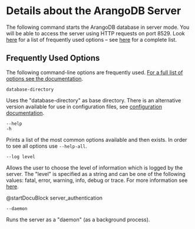 Details about the ArangoDB Server
=================================

The following command starts the ArangoDB database in server mode. You will
be able to access the server using HTTP requests on port 8529. Look 
[here](#frequently-used-options) for a list of 
frequently used options – see 
[here](../Administration/Configuration/README.md) for a complete list.



Frequently Used Options
-----------------------

The following command-line options are frequently used. 
[For a full list of options see the documentation](../Administration/Configuration/README.md).

`database-directory`

Uses the "database-directory" as base directory. There is an
alternative version available for use in configuration files, see 
[configuration documentation](../Administration/Configuration/Arangod.md).

`--help`<br >
`-h`

Prints a list of the most common options available and then exists. 
In order to see all options use `--help-all`.

`--log level`

Allows the user to choose the level of information which is logged by
the server. The "level" is specified as a string and can be one of
the following values: fatal, error, warning, info, debug or trace.  For
more information see [here](../Administration/Configuration/Logging.md).

<!-- ArangoServer.h -->

@startDocuBlock server_authentication

`--daemon`

Runs the server as a "daemon" (as a background process).

